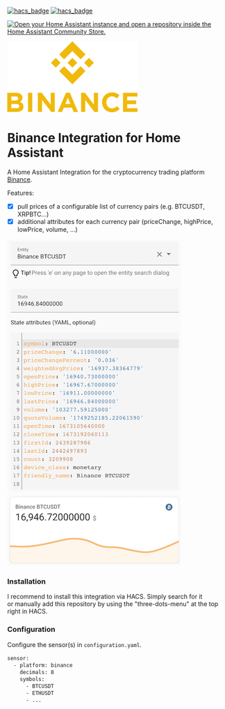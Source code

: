 [![hacs_badge](https://img.shields.io/badge/HACS-Default-41BDF5.svg)](https://github.com/hacs/integration)
[![hacs_badge](https://img.shields.io/badge/HACS-Custom-41BDF5.svg)](https://github.com/hacs/integration)

[![Open your Home Assistant instance and open a repository inside the Home Assistant Community Store.](https://my.home-assistant.io/badges/hacs_repository.svg)](https://my.home-assistant.io/redirect/hacs_repository/?owner=Kartax&repository=home-assistant-binance&category=integration)

![Binance Logo](images/binance_logo.png)

# Binance Integration for Home Assistant
A Home Assistant Integration for the cryptocurrency trading platform [Binance](https://www.binance.com/en).

Features:
 - [x] pull prices of a configurable list of currency pairs (e.g. BTCUSDT, XRPBTC...)
 - [x] additional attributes for each currency pair (priceChange, highPrice, lowPrice, volume, ...)

![screenshot_2](images/screenshot_2.png) ![screenshot_1](images/screenshot_1.png) 


### Installation
I recommend to install this integration via HACS. Simply search for it\
or manually add this repository by using the "three-dots-menu" at the top right in HACS.


### Configuration
Configure the sensor(s) in ``configuration.yaml``. 
```
sensor:
  - platform: binance
    decimals: 8
    symbols:
      - BTCUSDT
      - ETHUSDT
      - ...
```
